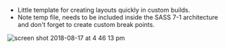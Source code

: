 * Little template for creating layouts quickly in custom builds.
* Note temp file, needs to be included inside the SASS 7-1 architecture and don't forget to create custom break points.

![screen shot 2018-08-17 at 4 46 13 pm](https://user-images.githubusercontent.com/18251657/44288242-96b5c600-a23d-11e8-8757-2915b5d66250.png)
